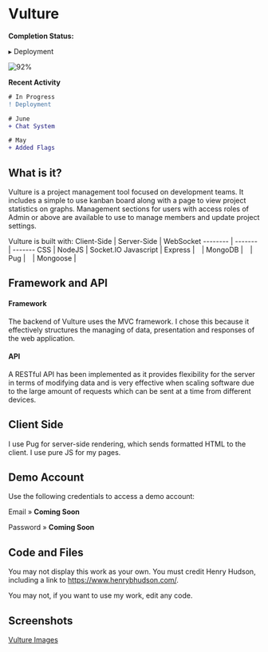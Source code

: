 # Vulture

**Completion Status:** 

▸ Deployment

![92%](https://progress-bar.dev/92) 

**Recent Activity**

```diff
# In Progress
! Deployment

# June
+ Chat System

# May
+ Added Flags
```

## What is it?
Vulture is a project management tool focused on development teams. It includes a simple to use kanban board along with a page to view project statistics on graphs. Management sections for users with access roles of Admin or above are available to use to manage members and update project settings.

Vulture is built with:
Client-Side | Server-Side | WebSocket
-------- | ------- | -------
CSS | NodeJS | Socket.IO
Javascript | Express |
⠀| MongoDB |
⠀| Pug |
⠀| Mongoose |

## Framework and API
#### Framework
The backend of Vulture uses the MVC framework. I chose this because it effectively structures the managing of data, presentation and responses of the web application.

#### API
A RESTful API has been implemented as it provides flexibility for the server in terms of modifying data and is very effective when scaling software due to the large amount of requests which can be sent at a time from different devices.

## Client Side
I use Pug for server-side rendering, which sends formatted HTML to the client. I use pure JS for my pages.

## Demo Account
Use the following credentials to access a demo account:

Email » **Coming Soon**

Password » **Coming Soon**

## Code and Files
You may not display this work as your own. You must credit Henry Hudson, including a link to https://www.henrybhudson.com/.

You may not, if you want to use my work, edit any code.

## Screenshots

[Vulture Images](https://imgur.com/a/7tHxbyK)

